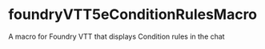 # foundryVTT5eConditionRulesMacro
A macro for Foundry VTT that displays Condition rules in the chat
